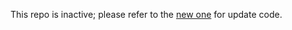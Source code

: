 This repo is inactive; please refer to the [new one](https://github.com/kontrasband/site) for update code.
